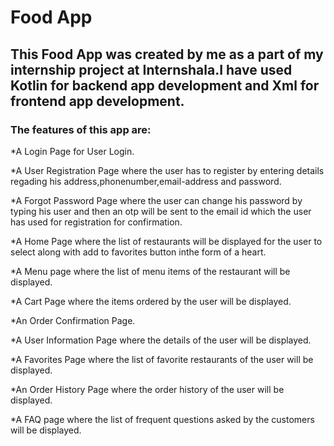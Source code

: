 # Food App

## This Food App was created by me as a part of my internship project at Internshala.I have used Kotlin for backend app development and Xml for frontend app development.

### The features of this app are:

*A Login Page for User Login.

*A User Registration Page where the user has to register by entering details regading his address,phonenumber,email-address and password.

*A Forgot Password Page where the user can change his password by typing his user and then an otp will be sent to the email id which the user has used for registration for confirmation.

*A Home Page where the list of restaurants will be displayed for the user to select along with add to favorites button inthe form of a heart.

*A Menu page where the list of menu items of the restaurant will be displayed.

*A Cart Page where the items ordered by the user will be displayed.

*An Order Confirmation Page.

*A User Information Page where the details of the user will be displayed.

*A Favorites Page where the list of favorite restaurants of the user will be displayed.

*An Order History Page where the order history of the user will be displayed.

*A FAQ page where the list of frequent questions asked by the customers will be displayed.
